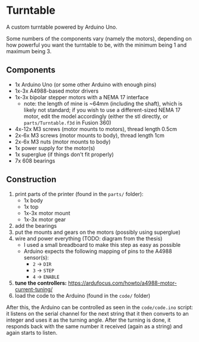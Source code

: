 # Turntable
A custom turntable powered by Arduino Uno.

Some numbers of the components vary (namely the motors), depending on how powerful you want the turntable to be, with the minimum being 1 and maximum being 3.

## Components
- 1x Arduino Uno (or some other Arduino with enough pins)
- 1x-3x A4988-based motor drivers
- 1x-3x bipolar stepper motors with a NEMA 17 interface
	- note: the length of mine is ~64mm (including the shaft), which is likely not standard; if you wish to use a different-sized NEMA 17 motor, edit the model accordingly (either the stl directly, or `parts/Turntable.f3d` in Fusion 360)
- 4x-12x M3 screws (motor mounts to motors), thread length 0.5cm
- 2x-6x M3 screws (motor mounts to body), thread length 1cm
- 2x-6x M3 nuts (motor mounts to body)
- 1x power supply for the motor(s)
- 1x superglue (if things don't fit properly)
- 7x 608 bearings

## Construction
1. print parts of the printer (found in the `parts/` folder):
	- 1x body
	- 1x top
	- 1x-3x motor mount
	- 1x-3x motor gear
2. add the bearings
3. put the mounts and gears on the motors (possibly using superglue)
4. wire and power everything (TODO: diagram from the thesis)
	- I used a small breadboard to make this step as easy as possible
	- Arduino expects the following mapping of pins to the A4988 sensor(s):
		- `2` -> `DIR`
		- `3` -> `STEP`
		- `4` -> `ENABLE`
5. **tune the controllers:** https://ardufocus.com/howto/a4988-motor-current-tuning/
6. load the code to the Arduino (found in the `code/` folder)

After this, the Arduino can be controlled as seen in the `code/code.ino` script: it listens on the serial channel for the next string that it then converts to an integer and uses it as the turning angle. After the turning is done, it responds back with the same number it received (again as a string) and again starts to listen.
